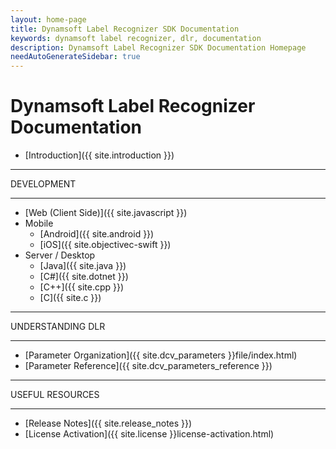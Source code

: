 ```yaml
---
layout: home-page
title: Dynamsoft Label Recognizer SDK Documentation
keywords: dynamsoft label recognizer, dlr, documentation
description: Dynamsoft Label Recognizer SDK Documentation Homepage
needAutoGenerateSidebar: true
---
```


# Dynamsoft Label Recognizer Documentation

* [Introduction]({{ site.introduction }})

<hr>
DEVELOPMENT
<hr>

* [Web (Client Side)]({{ site.javascript }})
* Mobile
  * [Android]({{ site.android }})
  * [iOS]({{ site.objectivec-swift }})
* Server / Desktop
  * [Java]({{ site.java }})
  * [C\#]({{ site.dotnet }})
  * [C++]({{ site.cpp }})
  * [C]({{ site.c }})

<hr>
UNDERSTANDING DLR
<hr>

* [Parameter Organization]({{ site.dcv_parameters }}file/index.html)
* [Parameter Reference]({{ site.dcv_parameters_reference }})

<hr>
USEFUL RESOURCES
<hr>

* [Release Notes]({{ site.release_notes }})
* [License Activation]({{ site.license }}license-activation.html)
